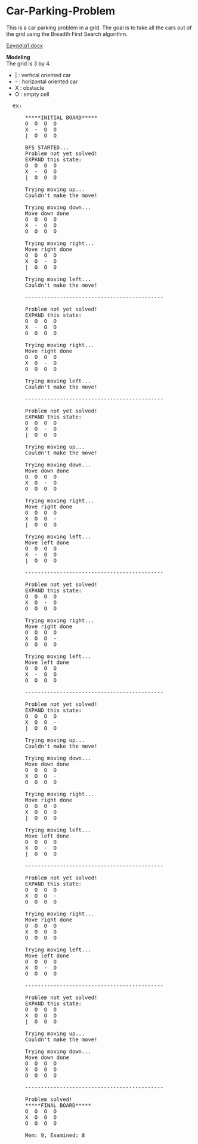 # Car-Parking-Problem
This is a car parking problem in a grid. The goal is to take all the cars out of the grid using the Breadth First Search algorithm.

[Εργασία1.docx](https://github.com/user-attachments/files/16419387/1.docx)

**Modeling**\
The grid is 3 by 4.
- | : vertical oriented car
- \- : horizontal oriented car
- Χ : obstacle
- O : empty cell

<pre>
  ex:
    
      *****INITIAL BOARD*****
      O  O  O  O  
      X  -  O  O  
      |  O  O  O  
      
      BFS STARTED...
      Problem not yet solved!
      EXPAND this state: 
      O  O  O  O  
      X  -  O  O  
      |  O  O  O  
      
      Trying moving up...
      Couldn't make the move!
      
      Trying moving down...
      Move down done
      O  O  O  O  
      X  -  O  O  
      O  O  O  O  
      
      Trying moving right...
      Move right done
      O  O  O  O  
      X  O  -  O  
      |  O  O  O  
      
      Trying moving left...
      Couldn't make the move!
      
      --------------------------------------------
      
      Problem not yet solved!
      EXPAND this state: 
      O  O  O  O  
      X  -  O  O  
      O  O  O  O  
      
      Trying moving right...
      Move right done
      O  O  O  O  
      X  O  -  O  
      O  O  O  O  
      
      Trying moving left...
      Couldn't make the move!
      
      --------------------------------------------
      
      Problem not yet solved!
      EXPAND this state: 
      O  O  O  O  
      X  O  -  O  
      |  O  O  O  
      
      Trying moving up...
      Couldn't make the move!
      
      Trying moving down...
      Move down done
      O  O  O  O  
      X  O  -  O  
      O  O  O  O  
      
      Trying moving right...
      Move right done
      O  O  O  O  
      X  O  O  -  
      |  O  O  O  
      
      Trying moving left...
      Move left done
      O  O  O  O  
      X  -  O  O  
      |  O  O  O  
      
      --------------------------------------------
      
      Problem not yet solved!
      EXPAND this state: 
      O  O  O  O  
      X  O  -  O  
      O  O  O  O  
      
      Trying moving right...
      Move right done
      O  O  O  O  
      X  O  O  -  
      O  O  O  O  
      
      Trying moving left...
      Move left done
      O  O  O  O  
      X  -  O  O  
      O  O  O  O  
      
      --------------------------------------------
      
      Problem not yet solved!
      EXPAND this state: 
      O  O  O  O  
      X  O  O  -  
      |  O  O  O  
      
      Trying moving up...
      Couldn't make the move!
      
      Trying moving down...
      Move down done
      O  O  O  O  
      X  O  O  -  
      O  O  O  O  
      
      Trying moving right...
      Move right done
      O  O  O  O  
      X  O  O  O  
      |  O  O  O  
      
      Trying moving left...
      Move left done
      O  O  O  O  
      X  O  -  O  
      |  O  O  O  
      
      --------------------------------------------
      
      Problem not yet solved!
      EXPAND this state: 
      O  O  O  O  
      X  O  O  -  
      O  O  O  O  
      
      Trying moving right...
      Move right done
      O  O  O  O  
      X  O  O  O  
      O  O  O  O  
      
      Trying moving left...
      Move left done
      O  O  O  O  
      X  O  -  O  
      O  O  O  O  
      
      --------------------------------------------
      
      Problem not yet solved!
      EXPAND this state: 
      O  O  O  O  
      X  O  O  O  
      |  O  O  O  
      
      Trying moving up...
      Couldn't make the move!
      
      Trying moving down...
      Move down done
      O  O  O  O  
      X  O  O  O  
      O  O  O  O  
      
      --------------------------------------------
      
      Problem solved!
      *****FINAL BOARD*****
      O  O  O  O  
      X  O  O  O  
      O  O  O  O  
      
      Mem: 9, Examined: 8
</pre>

